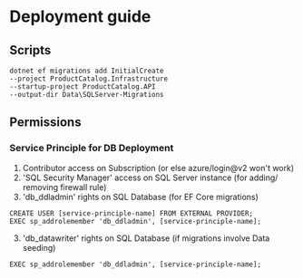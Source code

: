 # Deployment guide

## Scripts

```
dotnet ef migrations add InitialCreate
--project ProductCatalog.Infrastructure
--startup-project ProductCatalog.API
--output-dir Data\SQLServer-Migrations
```

## Permissions
### Service Principle for DB Deployment
1. Contributor access on Subscription (or else azure/login@v2 won't work)
2. 'SQL Security Manager' access on SQL Server instance (for adding/ removing firewall rule)
3. 'db_ddladmin' rights on SQL Database (for EF Core migrations)
```
CREATE USER [service-principle-name] FROM EXTERNAL PROVIDER;
EXEC sp_addrolemember 'db_ddladmin', [service-principle-name];
```
3. 'db_datawriter' rights on SQL Database (if migrations involve Data seeding)
```
EXEC sp_addrolemember 'db_ddladmin', [service-principle-name];
```
